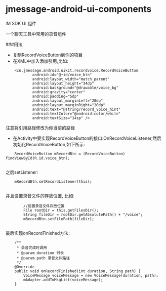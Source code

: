 # jmessage-android-ui-components
IM SDK UI 组件

一个聊天工具中常用的录音组件

###用法

- 复制RecordVoiceButton到你的项目
- 在XML中加入添加引用,比如:
```
    <cn.jmessage.android.uikit.recordvoice.RecordVoiceButton
            android:id="@+id/voice_btn"
            android:layout_width="match_parent"
            android:layout_height="34dp"
            android:background="@drawable/voice_bg"
            android:gravity="center"
            android:padding="5dp"
            android:layout_marginLeft="20dp"
            android:layout_marginRight="20dp"
            android:text="@string/record_voice_hint"
            android:textColor="@android:color/white"
            android:textSize="14sp" />

```
注意将引用路径修改为你当前的路径

- 在Activity中要实现RecordVoiceButton的接口:OnRecordVoiceListener,然后初始化RecordVoiceButton,如下所示:
```
    RecordVoiceButton mRecordBtn = (RecordVoiceButton) findViewById(R.id.voice_btn);
 
```

之后setListener:
```
    mRecordBtn.setRecordListener(this);
    
```

并且设置录音文件的存放位置, 比如:
```
        //设置录音文件存放位置
        File rootDir = this.getFilesDir();
        String fileDir = rootDir.getAbsolutePath() + "/voice";
        mRecordBtn.setFilePath(fileDir);
        
```

最后实现onRecordFinished方法:

```
    /**
     * 录音完成时调用
     * @param duration 时长
     * @param path 录音文件路径
     */
    @Override
    public void onRecordFinished(int duration, String path) {
        VoiceMessage voiceMessage = new VoiceMessage(duration, path);
        mAdapter.addToMsgList(voiceMessage);
    }
    
```
